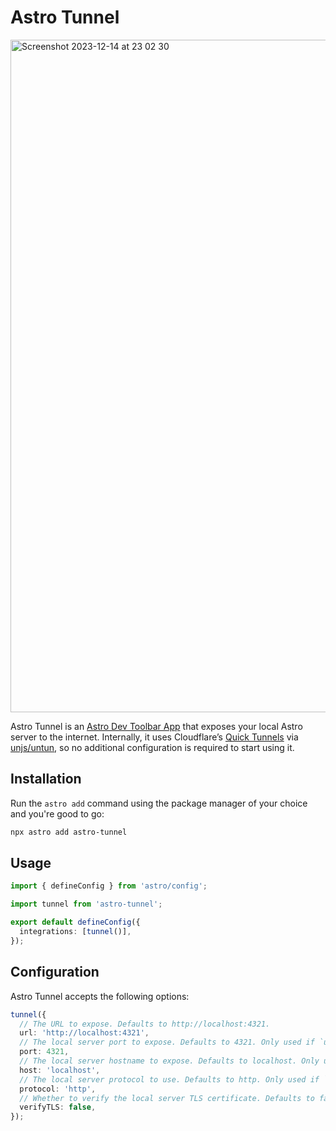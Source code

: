 # Astro Tunnel

<img width="1076" alt="Screenshot 2023-12-14 at 23 02 30" src="https://github.com/morinokami/astro-tunnel/assets/7889778/59ae61a3-f78a-4292-a143-bcf7f78c2e06">

Astro Tunnel is an [Astro Dev Toolbar App](https://docs.astro.build/en/reference/dev-toolbar-app-reference/) that exposes your local Astro server to the internet. Internally, it uses Cloudflare’s [Quick Tunnels](https://developers.cloudflare.com/cloudflare-one/connections/connect-networks/do-more-with-tunnels/trycloudflare/) via [unjs/untun](https://github.com/unjs/untun), so no additional configuration is required to start using it.

## Installation

Run the `astro add` command using the package manager of your choice and you're good to go:

```sh
npx astro add astro-tunnel
```

## Usage

```ts
import { defineConfig } from 'astro/config';

import tunnel from 'astro-tunnel';

export default defineConfig({
  integrations: [tunnel()],
});
```

## Configuration

Astro Tunnel accepts the following options:

```ts
tunnel({
  // The URL to expose. Defaults to http://localhost:4321.
  url: 'http://localhost:4321',
  // The local server port to expose. Defaults to 4321. Only used if `url` is not set.
  port: 4321,
  // The local server hostname to expose. Defaults to localhost. Only used if `url` is not set.
  host: 'localhost',
  // The local server protocol to use. Defaults to http. Only used if `url` is not set.
  protocol: 'http',
  // Whether to verify the local server TLS certificate. Defaults to false.
  verifyTLS: false,
});
```
